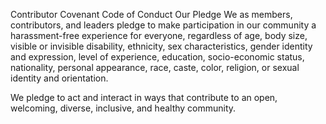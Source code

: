 Contributor Covenant Code of Conduct
Our Pledge
We as members, contributors, and leaders pledge to make participation in our
community a harassment-free experience for everyone, regardless of age, body size,
visible or invisible disability, ethnicity, sex characteristics, gender identity and 
expression, level of experience, education, socio-economic status, nationality,
personal appearance, race, caste, color, religion, or sexual identity and orientation.

We pledge to act and interact in ways that contribute to an open, welcoming, diverse,
inclusive, and healthy community.
